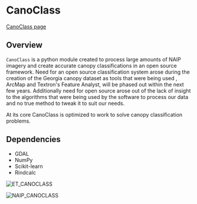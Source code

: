 # **CanoClass** 

[CanoClass page](https://gislab.isnew.info/open_source_canopy_classification)

## Overview

`CanoClass` is a python module created to process large amounts of NAIP
imagery and create accurate canopy classifications in an open source
framework. Need for an open source classification system arose during the
creation of the Georgia canopy dataset as tools that were being used
, ArcMap and Textron's Feature Analyst, will be phased out within the next
few years. Additionally need for open source arose out of the lack of
insight to the algorithms that were being used by the software to
process our data and no true method to tweak it to suit our needs.

At its core CanoClass is optimized to work to solve canopy classification problems.



## Dependencies

- GDAL 
- NumPy
- Scikit-learn
- Rindcalc


![ET_CANOCLASS](https://user-images.githubusercontent.com/55674113/88116531-be7ada80-cb86-11ea-85fb-a2c9777142a7.png)

![NAIP_CANOCLASS](https://user-images.githubusercontent.com/55674113/88116578-d8b4b880-cb86-11ea-8a3b-7dd43bf5a0d0.png)

